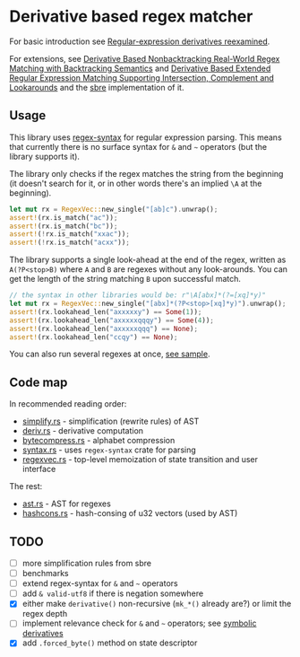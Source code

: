 # Derivative based regex matcher

For basic introduction see
[Regular-expression derivatives reexamined](https://www.khoury.northeastern.edu/home/turon/re-deriv.pdf).

For extensions, see
[Derivative Based Nonbacktracking Real-World Regex Matching with Backtracking Semantics](https://www.microsoft.com/en-us/research/uploads/prod/2023/04/pldi23main-p249-final.pdf)
and
[Derivative Based Extended Regular Expression Matching Supporting Intersection, Complement and Lookarounds](https://arxiv.org/pdf/2309.14401)
and the [sbre](https://github.com/ieviev/sbre/) implementation of it.

## Usage

This library uses [regex-syntax](https://docs.rs/regex-syntax/latest/regex_syntax/)
for regular expression parsing.
This means that currently there is no surface syntax for `&` and `~` operators
(but the library supports it).

The library only checks if the regex matches the string from the beginning
(it doesn't search for it, or in other words there's an implied `\A` at the beginning).

```rust
let mut rx = RegexVec::new_single("[ab]c").unwrap();
assert!(rx.is_match("ac"));
assert!(rx.is_match("bc"));
assert!(!rx.is_match("xxac"));
assert!(!rx.is_match("acxx"));
```

The library supports a single look-ahead at the end of the regex,
written as `A(?P<stop>B)` where `A` and `B` are regexes without any look-arounds.
You can get the length of the string matching `B` upon successful match.

```rust
// the syntax in other libraries would be: r"\A[abx]*(?=[xq]*y)"
let mut rx = RegexVec::new_single("[abx]*(?P<stop>[xq]*y)").unwrap();
assert!(rx.lookahead_len("axxxxxy") == Some(1));
assert!(rx.lookahead_len("axxxxxqqqy") == Some(4));
assert!(rx.lookahead_len("axxxxxqqq") == None);
assert!(rx.lookahead_len("ccqy") == None);
```

You can also run several regexes at once, [see sample](./tests/sample_multi.rs).

## Code map

In recommended reading order:

- [simplify.rs](./src/simplify.rs) - simplification (rewrite rules) of AST
- [deriv.rs](./src/deriv.rs) - derivative computation
- [bytecompress.rs](./src/bytecompress.rs) - alphabet compression
- [syntax.rs](./src/syntax.rs) - uses `regex-syntax` crate for parsing
- [regexvec.rs](./src/regexvec.rs) - top-level memoization of state transition and user interface

The rest:

- [ast.rs](./src/ast.rs) - AST for regexes
- [hashcons.rs](./src/hashcons.rs) - hash-consing of u32 vectors (used by AST)

## TODO

- [ ] more simplification rules from sbre
- [ ] benchmarks
- [ ] extend regex-syntax for `&` and `~` operators
- [ ] add `& valid-utf8` if there is negation somewhere 
- [x] either make `derivative()` non-recursive (`mk_*()` already are?) or limit the regex depth
- [ ] implement relevance check for `&` and `~` operators; see [symbolic derivatives](https://easychair.org/publications/open/cgnn)
- [x] add `.forced_byte()` method on state descriptor
